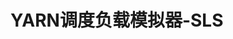 YARN调度负载模拟器-SLS
===================================================================================
